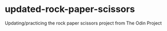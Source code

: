 # updated-rock-paper-scissors
Updating/practicing the rock paper scissors project from The Odin Project

